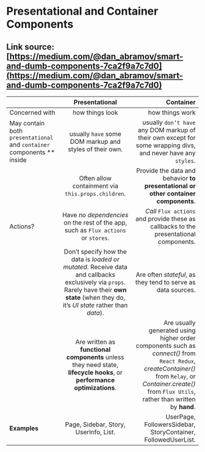 # Presentational and Container Components
## Link source: [https://medium.com/@dan_abramov/smart-and-dumb-components-7ca2f9a7c7d0](https://medium.com/@dan_abramov/smart-and-dumb-components-7ca2f9a7c7d0)
|   | Presentational | Container |
| ------------- |:-------------:| -----:|
| Concerned with  | how things look  | how things work  |
| May contain both `presentational` and `container` components ** inside | usually `have` some DOM markup and styles of their own.  | usually `don’t have` any DOM markup of their own except for some wrapping divs, and never have any `styles`.  |
|   | Often allow containment via `this.props.children`.  | Provide the data and behavior **to presentational or other container components**.  |
| Actions?  | Have *no dependencies* on the rest of the app, such as `Flux actions` or `stores`.  | *Call* `Flux actions` and provide these as callbacks to the presentational components.  |
|   | Don’t specify how the data is *loaded or mutated*. Receive data and callbacks exclusively via `props`. Rarely have their **own state** (when they do, it’s *UI state* rather than *data*).  | Are often *stateful*, as they tend to serve as data sources.  |
|   | Are written as **functional components** unless they need state, **lifecycle hooks**, or **performance optimizations**.  | Are usually generated using higher order components such as *connect()* from `React Redux`, *createContainer()* from `Relay`, or *Container.create()* from `Flux Utils`, rather than written by **hand**.  |
| **Examples**  | Page, Sidebar, Story, UserInfo, List. | UserPage, FollowersSidebar, StoryContainer, FollowedUserList.  |